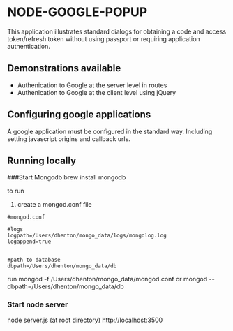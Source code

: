 # NODE-GOOGLE-POPUP

This application illustrates standard dialogs for obtaining a code and 
access token/refresh token without using passport or requiring  application
authentication.

## Demonstrations available
* Authenication to Google at the server level in routes
* Authenication to Google at the client level using jQuery

## Configuring google applications
A google application must be configured in the standard way. Including setting javascript origins and callback urls.

##  Running locally

###Start Mongodb
brew install mongodb

to run

1. create a mongod.conf file

```
#mongod.conf

#logs
logpath=/Users/dhenton/mongo_data/logs/mongolog.log
logappend=true


#path to database
dbpath=/Users/dhenton/mongo_data/db
```

run mongod -f /Users/dhenton/mongo_data/mongod.conf
or mongod --dbpath=/Users/dhenton/mongo_data/db

### Start node server
node server.js (at root directory) http://localhost:3500

